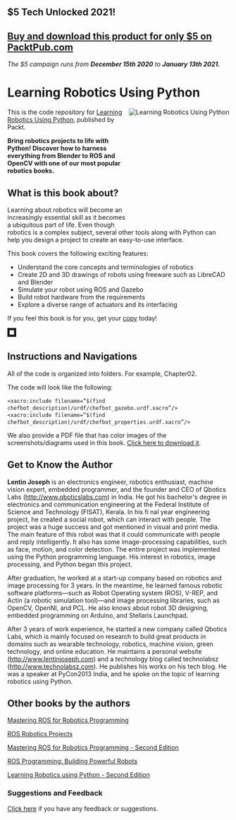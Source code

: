 ## $5 Tech Unlocked 2021!
[Buy and download this product for only $5 on PacktPub.com](https://www.packtpub.com/)
-----
*The $5 campaign         runs from __December 15th 2020__ to __January 13th 2021.__*

# Learning Robotics Using Python

<a href="https://www.packtpub.com/application-development/learning-robotics-using-python?utm_source=github&utm_medium=repository&utm_campaign=9781783287536"><img src="https://dz13w8afd47il.cloudfront.net/sites/default/files/imagecache/ppv4_main_book_cover/7536OS_mockupcover.jpg" alt="Learning Robotics Using Python" height="256px" align="right"></a>

This is the code repository for [Learning Robotics Using Python](https://www.packtpub.com/application-development/learning-robotics-using-python?utm_source=github&utm_medium=repository&utm_campaign=9781783287536), published by Packt.

**Bring robotics projects to life with Python! Discover how to harness everything from Blender to ROS and OpenCV with one of our most popular robotics books.**

## What is this book about?
Learning about robotics will become an increasingly essential skill as it becomes a ubiquitous part of life. Even though robotics is a complex subject, several other tools along with Python can help you design a project to create an easy-to-use interface.

This book covers the following exciting features:
* Understand the core concepts and terminologies of robotics 
* Create 2D and 3D drawings of robots using freeware such as LibreCAD and Blender 
* Simulate your robot using ROS and Gazebo 
* Build robot hardware from the requirements 
* Explore a diverse range of actuators and its interfacing 

If you feel this book is for you, get your [copy](https://www.amazon.com/dp/1783287535) today!

<a href="https://www.packtpub.com/?utm_source=github&utm_medium=banner&utm_campaign=GitHubBanner"><img src="https://raw.githubusercontent.com/PacktPublishing/GitHub/master/GitHub.png" 
alt="https://www.packtpub.com/" border="5" /></a>

## Instructions and Navigations
All of the code is organized into folders. For example, Chapter02.

The code will look like the following:
```
<xacro:include filename=”$(find
chefbot_description)/urdf/chefbot_gazebo.urdf.xacro”/>
<xacro:include filename=”$(find
chefbot_description)/urdf/chefbot_properties.urdf.xacro”/>
```

We also provide a PDF file that has color images of the screenshots/diagrams used in this book. [Click here to download it](https://www.packtpub.com/sites/default/files/downloads/7536OS_ImageBundle.pdf).


## Get to Know the Author
**Lentin Joseph**
is an electronics engineer, robotics enthusiast, machine vision expert, embedded programmer, and the founder and CEO of Qbotics Labs (http://www.qboticslabs.com) in India. He got his bachelor's degree in electronics and communication engineering at the Federal Institute of Science and Technology (FISAT), Kerala. In his fi nal year engineering project, he created a social robot, which can interact with people. The project was a huge success and got mentioned in visual and print media. The main feature of this robot was that it could communicate with people and reply intelligently. It also has some image-processing capabilities, such as face, motion, and color detection. The entire project was implemented using the Python programming language. His interest in robotics, image processing, and Python began this project.

After graduation, he worked at a start-up company based on robotics and image processing for 3 years. In the meantime, he learned famous robotic software platforms—such as Robot Operating system (ROS), V-REP, and Actin (a robotic simulation tool)—and image processing libraries, such as OpenCV, OpenNI, and PCL. He also knows about robot 3D designing, embedded programming on Arduino, and Stellaris Launchpad.

After 3 years of work experience, he started a new company called Qbotics Labs, which is mainly focused on research to build great products in domains such as wearable technology, robotics, machine vision, green technology, and online education. He maintains a personal website (http://www.lentinjoseph.com) and a technology blog called technolabsz (http://www.technolabsz.com). He publishes his works on his tech blog. He was a speaker at PyCon2013 India, and he spoke on the topic of learning robotics using Python.


## Other books by the authors
[Mastering ROS for Robotics Programming](https://www.packtpub.com/hardware-and-creative/mastering-ros-robotics-programming?utm_source=github&utm_medium=repository&utm_campaign=9781783551798 )

[ROS Robotics Projects](https://www.packtpub.com/hardware-and-creative/ros-robotics-projects?utm_source=github&utm_medium=repository&utm_campaign=9781783554713 )

[Mastering ROS for Robotics Programming - Second Edition](https://www.packtpub.com/hardware-and-creative/mastering-ros-robotics-programming-second-edition?utm_source=github&utm_medium=repository&utm_campaign=9781788478953 )

[ROS Programming: Building Powerful Robots](https://www.packtpub.com/hardware-and-creative/ros-programming-building-powerful-robots?utm_source=github&utm_medium=repository&utm_campaign=9781788627436 )

[Learning Robotics using Python - Second Edition](https://www.packtpub.com/hardware-and-creative/learning-robotics-using-python-second-edition?utm_source=github&utm_medium=repository&utm_campaign=9781788623315 )

### Suggestions and Feedback
[Click here](https://docs.google.com/forms/d/e/1FAIpQLSdy7dATC6QmEL81FIUuymZ0Wy9vH1jHkvpY57OiMeKGqib_Ow/viewform) if you have any feedback or suggestions.


